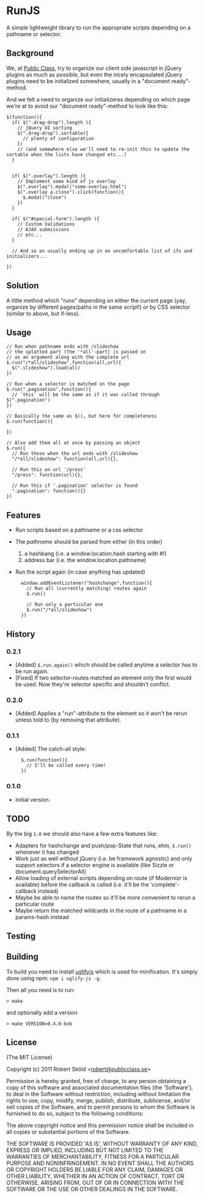# RunJS

A simple lightweight library to run the appropriate scripts depending on a pathname or selector.


## Background

We, at [Public Class](http://publicclass.se), try to organize our client side javascript in jQuery plugins as much as possible, but even the nicely encapsulated jQuery plugins need to be initialized somewhere, usually in a "document ready"-method.

And we felt a need to organize our initializeres depending on which page we're at to avoid our "document ready"-method to look like this:

    $(function(){
      if( $(".drag-drop").length ){
        // jQuery UI sorting 
        $(".drag-drop").sortable({
          // plenty of configuration
        })
        // (and somewhere else we'll need to re-init this to update the sortable when the lists have changed etc...)
      }
      
      
      if( $(".overlay").length ){
        // Implement some kind of js overlay
        $(".overlay").modal("some-overlay.html")
        $(".overlay a.close").click(function(){
          $.modal("close")
        })
      }
      
      if( $("#special-form").length ){
        // Custom Validations
        // AJAX submissions
        // etc...
      }
      
      // And so on usually ending up in an uncomfortable list of ifs and initializers...
      
    })


## Solution

A little method which "runs" depending on either the current page (yay, organize by different pages/paths in the same script!) or by CSS selector (similar to above, but if-less).


## Usage

    // Run when pathname ends with /slideshow
    // the splatted part (the '*all'-part) is passed on
    // as an argument along with the complete url
    $.run("/*all/slideshow",function(all,url){
      $(".slideshow").load(all)
    })
    
    // Run when a selector is matched on the page
    $.run(".pagination",function(){
      // `this` will be the same as if it was called through $(".pagination")
    })
    
    // Basically the same as $(), but here for completeness
    $.run(function(){
      
    })

    // Also add them all at once by passing an object
    $.run({
      // Run these when the url ends with /slideshow
      "/*all/slideshow": function(all,url){},
      
      // Run this on url '/press'
      "/press": function(url){},
      
      // Run this if '.pagination' selector is found
      ".pagination": function(){}
    })


## Features

* Run scripts based on a pathname or a css selector

* The _pathname_ should be parsed from either (in this order)
  
  1. a hashbang (i.e. a window.location.hash starting with #!)
  2. address bar (i.e. the window.location.pathname)

* Run the script again (in case anything has updated)

        window.addEventListener("hashchange",function(){
          // Run all (currently matching) routes again
          $.run()
          
          // Run only a particular one
          $.run("/*all/slideshow")
        })

## History

### 0.2.1

* [Added] `$.run.again()` which should be called anytime a selector has to be run again.
* [Fixed] If two selector-routes matched an element only the first would be used. Now they're selector specific and shouldn't conflict.


### 0.2.0

* [Added] Applies a "run"-attribute to the element so it won't be rerun unless told to (by removing that attribute).


### 0.1.1

* [Added] The catch-all style:

        $.run(function(){
          // I'll be called every time!
        })


### 0.1.0

* Initial version.


## TODO

By the big `1.0` we should also have a few extra features like:

* Adapters for hashchange and push/pop-State that runs, ehm, `$.run()` whenever it has changed
* Work just as well without jQuery (i.e. be framework agnostic) and only support selectors if a selector engine is available (like Sizzle or document.querySelectorAll)
* Allow loading of external scripts depending on route (if Modernizr is available) before the callback is called (i.e. it'll be the 'complete'-callback instead)
* Maybe be able to name the routes so it'll be more convenient to rerun a particular route
* Maybe return the matched wildcards in the route of a pathname in a params-hash instead


## Testing



## Building

To build you need to install [uglifyjs](https://github.com/mishoo/UglifyJS) which is used for minification. It's simply done using npm: `npm i uglify-js -g`.

Then all you need is to run:

```
> make
```

and optionally add a version

```
> make VERSION=0.4.0-bob
```


## License 

(The MIT License)

Copyright (c) 2011 Robert Sköld &lt;robert@publicclass.se&gt;

Permission is hereby granted, free of charge, to any person obtaining
a copy of this software and associated documentation files (the
'Software'), to deal in the Software without restriction, including
without limitation the rights to use, copy, modify, merge, publish,
distribute, sublicense, and/or sell copies of the Software, and to
permit persons to whom the Software is furnished to do so, subject to
the following conditions:

The above copyright notice and this permission notice shall be
included in all copies or substantial portions of the Software.

THE SOFTWARE IS PROVIDED 'AS IS', WITHOUT WARRANTY OF ANY KIND,
EXPRESS OR IMPLIED, INCLUDING BUT NOT LIMITED TO THE WARRANTIES OF
MERCHANTABILITY, FITNESS FOR A PARTICULAR PURPOSE AND NONINFRINGEMENT.
IN NO EVENT SHALL THE AUTHORS OR COPYRIGHT HOLDERS BE LIABLE FOR ANY
CLAIM, DAMAGES OR OTHER LIABILITY, WHETHER IN AN ACTION OF CONTRACT,
TORT OR OTHERWISE, ARISING FROM, OUT OF OR IN CONNECTION WITH THE
SOFTWARE OR THE USE OR OTHER DEALINGS IN THE SOFTWARE.

